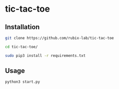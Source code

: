 # tic-tac-toe

## Installation

```sh
git clone https://github.com/rubix-lab/tic-tac-toe

cd tic-tac-toe/

sudo pip3 install -r requirements.txt
```

## Usage

```sh
python3 start.py
```
